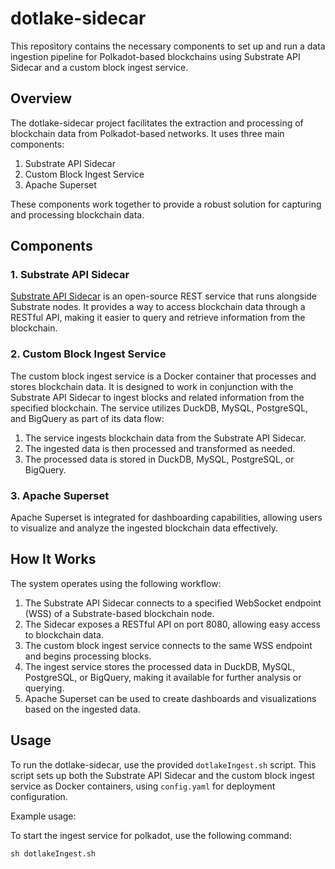 # dotlake-sidecar

This repository contains the necessary components to set up and run a data ingestion pipeline for Polkadot-based blockchains using Substrate API Sidecar and a custom block ingest service.

## Overview

The dotlake-sidecar project facilitates the extraction and processing of blockchain data from Polkadot-based networks. It uses three main components:

1. Substrate API Sidecar
2. Custom Block Ingest Service
3. Apache Superset

These components work together to provide a robust solution for capturing and processing blockchain data.

## Components

### 1. Substrate API Sidecar

[Substrate API Sidecar](https://github.com/paritytech/substrate-api-sidecar) is an open-source REST service that runs alongside Substrate nodes. It provides a way to access blockchain data through a RESTful API, making it easier to query and retrieve information from the blockchain.

### 2. Custom Block Ingest Service

The custom block ingest service is a Docker container that processes and stores blockchain data. It is designed to work in conjunction with the Substrate API Sidecar to ingest blocks and related information from the specified blockchain. The service utilizes DuckDB, MySQL, PostgreSQL, and BigQuery as part of its data flow:

1. The service ingests blockchain data from the Substrate API Sidecar.
2. The ingested data is then processed and transformed as needed.
3. The processed data is stored in DuckDB, MySQL, PostgreSQL, or BigQuery.

### 3. Apache Superset

Apache Superset is integrated for dashboarding capabilities, allowing users to visualize and analyze the ingested blockchain data effectively.

## How It Works

The system operates using the following workflow:

1. The Substrate API Sidecar connects to a specified WebSocket endpoint (WSS) of a Substrate-based blockchain node.
2. The Sidecar exposes a RESTful API on port 8080, allowing easy access to blockchain data.
3. The custom block ingest service connects to the same WSS endpoint and begins processing blocks.
4. The ingest service stores the processed data in DuckDB, MySQL, PostgreSQL, or BigQuery, making it available for further analysis or querying.
5. Apache Superset can be used to create dashboards and visualizations based on the ingested data.

## Usage

To run the dotlake-sidecar, use the provided `dotlakeIngest.sh` script. This script sets up both the Substrate API Sidecar and the custom block ingest service as Docker containers, using `config.yaml` for deployment configuration.

Example usage:

To start the ingest service for polkadot, use the following command:

```
sh dotlakeIngest.sh
```
